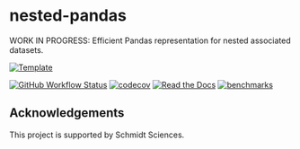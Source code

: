 # nested-pandas
WORK IN PROGRESS: Efficient Pandas representation for nested associated datasets.

[![Template](https://img.shields.io/badge/Template-LINCC%20Frameworks%20Python%20Project%20Template-brightgreen)](https://lincc-ppt.readthedocs.io/en/latest/)

[![GitHub Workflow Status](https://img.shields.io/github/actions/workflow/status/lincc-frameworks/nested-pandas/smoke-test.yml)](https://github.com/lincc-frameworks/nested-pandas/actions/workflows/smoke-test.yml)
[![codecov](https://codecov.io/gh/lincc-frameworks/nested-pandas/branch/main/graph/badge.svg)](https://codecov.io/gh/lincc-frameworks/nested-pandas)
[![Read the Docs](https://img.shields.io/readthedocs/nested-pandas)](https://nested-pandas.readthedocs.io/)
[![benchmarks](https://img.shields.io/github/actions/workflow/status/lincc-frameworks/nested-pandas/asv-main.yml?label=benchmarks)](https://lincc-frameworks.github.io/nested-pandas/)

## Acknowledgements

This project is supported by Schmidt Sciences.
